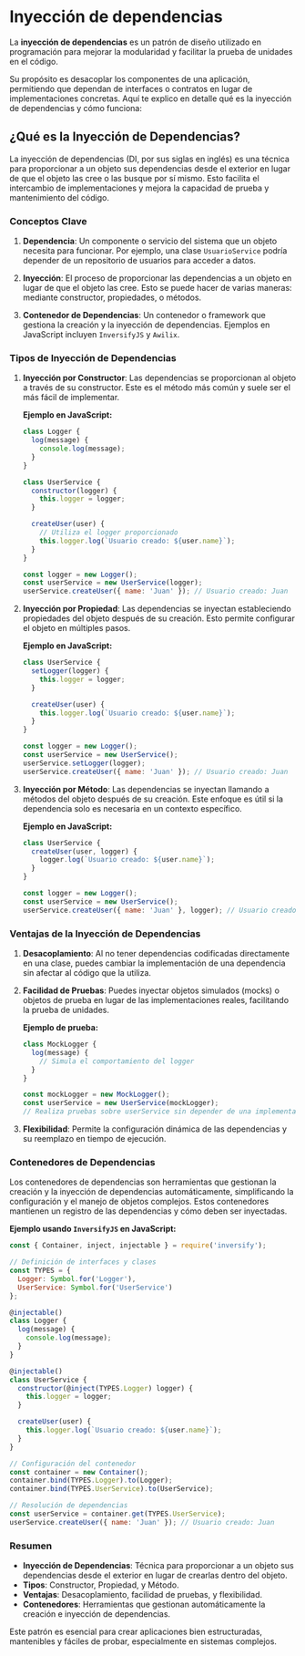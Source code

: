 # Inyección de dependencias

La **inyección de dependencias** es un patrón de diseño utilizado en programación para mejorar la modularidad y facilitar la prueba de unidades en el código. 

Su propósito es desacoplar los componentes de una aplicación, permitiendo que dependan de interfaces o contratos en lugar de implementaciones concretas. Aquí te explico en detalle qué es la inyección de dependencias y cómo funciona:

## ¿Qué es la Inyección de Dependencias?

La inyección de dependencias (DI, por sus siglas en inglés) es una técnica para proporcionar a un objeto sus dependencias desde el exterior en lugar de que el objeto las cree o las busque por sí mismo. Esto facilita el intercambio de implementaciones y mejora la capacidad de prueba y mantenimiento del código.

### Conceptos Clave

1. **Dependencia**: Un componente o servicio del sistema que un objeto necesita para funcionar. Por ejemplo, una clase `UsuarioService` podría depender de un repositorio de usuarios para acceder a datos.

2. **Inyección**: El proceso de proporcionar las dependencias a un objeto en lugar de que el objeto las cree. Esto se puede hacer de varias maneras: mediante constructor, propiedades, o métodos.

3. **Contenedor de Dependencias**: Un contenedor o framework que gestiona la creación y la inyección de dependencias. Ejemplos en JavaScript incluyen `InversifyJS` y `Awilix`.

### Tipos de Inyección de Dependencias

1. **Inyección por Constructor**:
   Las dependencias se proporcionan al objeto a través de su constructor. Este es el método más común y suele ser el más fácil de implementar.

   **Ejemplo en JavaScript:**
   ```javascript
   class Logger {
     log(message) {
       console.log(message);
     }
   }

   class UserService {
     constructor(logger) {
       this.logger = logger;
     }

     createUser(user) {
       // Utiliza el logger proporcionado
       this.logger.log(`Usuario creado: ${user.name}`);
     }
   }

   const logger = new Logger();
   const userService = new UserService(logger);
   userService.createUser({ name: 'Juan' }); // Usuario creado: Juan
   ```

2. **Inyección por Propiedad**:
   Las dependencias se inyectan estableciendo propiedades del objeto después de su creación. Esto permite configurar el objeto en múltiples pasos.

   **Ejemplo en JavaScript:**
   ```javascript
   class UserService {
     setLogger(logger) {
       this.logger = logger;
     }

     createUser(user) {
       this.logger.log(`Usuario creado: ${user.name}`);
     }
   }

   const logger = new Logger();
   const userService = new UserService();
   userService.setLogger(logger);
   userService.createUser({ name: 'Juan' }); // Usuario creado: Juan
   ```

3. **Inyección por Método**:
   Las dependencias se inyectan llamando a métodos del objeto después de su creación. Este enfoque es útil si la dependencia solo es necesaria en un contexto específico.

   **Ejemplo en JavaScript:**
   ```javascript
   class UserService {
     createUser(user, logger) {
       logger.log(`Usuario creado: ${user.name}`);
     }
   }

   const logger = new Logger();
   const userService = new UserService();
   userService.createUser({ name: 'Juan' }, logger); // Usuario creado: Juan
   ```

### Ventajas de la Inyección de Dependencias

1. **Desacoplamiento**:
   Al no tener dependencias codificadas directamente en una clase, puedes cambiar la implementación de una dependencia sin afectar al código que la utiliza.

2. **Facilidad de Pruebas**:
   Puedes inyectar objetos simulados (mocks) o objetos de prueba en lugar de las implementaciones reales, facilitando la prueba de unidades.

   **Ejemplo de prueba:**
   ```javascript
   class MockLogger {
     log(message) {
       // Simula el comportamiento del logger
     }
   }

   const mockLogger = new MockLogger();
   const userService = new UserService(mockLogger);
   // Realiza pruebas sobre userService sin depender de una implementación real de Logger
   ```

3. **Flexibilidad**:
   Permite la configuración dinámica de las dependencias y su reemplazo en tiempo de ejecución.

### Contenedores de Dependencias

Los contenedores de dependencias son herramientas que gestionan la creación y la inyección de dependencias automáticamente, simplificando la configuración y el manejo de objetos complejos. Estos contenedores mantienen un registro de las dependencias y cómo deben ser inyectadas.

**Ejemplo usando `InversifyJS` en JavaScript:**

```javascript
const { Container, inject, injectable } = require('inversify');

// Definición de interfaces y clases
const TYPES = {
  Logger: Symbol.for('Logger'),
  UserService: Symbol.for('UserService')
};

@injectable()
class Logger {
  log(message) {
    console.log(message);
  }
}

@injectable()
class UserService {
  constructor(@inject(TYPES.Logger) logger) {
    this.logger = logger;
  }

  createUser(user) {
    this.logger.log(`Usuario creado: ${user.name}`);
  }
}

// Configuración del contenedor
const container = new Container();
container.bind(TYPES.Logger).to(Logger);
container.bind(TYPES.UserService).to(UserService);

// Resolución de dependencias
const userService = container.get(TYPES.UserService);
userService.createUser({ name: 'Juan' }); // Usuario creado: Juan
```

### Resumen

- **Inyección de Dependencias**: Técnica para proporcionar a un objeto sus dependencias desde el exterior en lugar de crearlas dentro del objeto.
- **Tipos**: Constructor, Propiedad, y Método.
- **Ventajas**: Desacoplamiento, facilidad de pruebas, y flexibilidad.
- **Contenedores**: Herramientas que gestionan automáticamente la creación e inyección de dependencias.

Este patrón es esencial para crear aplicaciones bien estructuradas, mantenibles y fáciles de probar, especialmente en sistemas complejos.